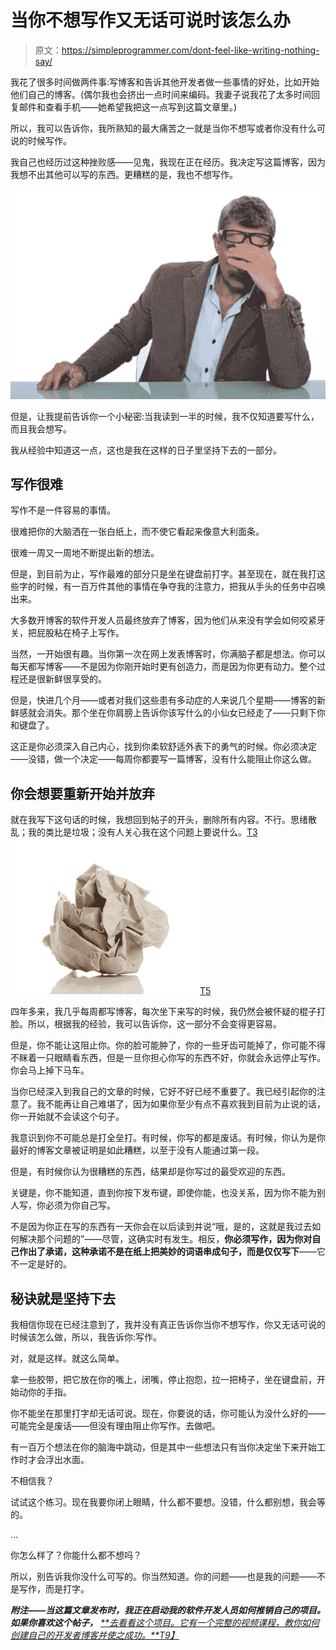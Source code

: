 # 当你不想写作又无话可说时该怎么办

> 原文：<https://simpleprogrammer.com/dont-feel-like-writing-nothing-say/>

我花了很多时间做两件事:写博客和告诉其他开发者做一些事情的好处，比如开始他们自己的博客。(偶尔我也会挤出一点时间来编码。我妻子说我花了太多时间回复邮件和查看手机——她希望我把这一点写到这篇文章里。)

所以，我可以告诉你，我所熟知的最大痛苦之一就是当你不想写或者你没有什么可说的时候写作。

我自己也经历过这种挫败感——见鬼，我现在正在经历。我决定写这篇博客，因为我想不出其他可以写的东西。更糟糕的是，我也不想写作。



![tired](img/66fd3ceebb0d2b1ed09ae803fcf0b953.png "tired")



但是，让我提前告诉你一个小秘密:当我读到一半的时候，我不仅知道要写什么，而且我会想写。

我从经验中知道这一点，这也是我在这样的日子里坚持下去的一部分。

## 写作很难

写作不是一件容易的事情。

很难把你的大脑洒在一张白纸上，而不使它看起来像意大利面条。

很难一周又一周地不断提出新的想法。

但是，到目前为止，写作最难的部分只是坐在键盘前打字。甚至现在，就在我打这些字的时候，有一百万件其他的事情在争夺我的注意力，把我从手头的任务中召唤出来。

大多数开博客的软件开发人员最终放弃了博客，因为他们从来没有学会如何咬紧牙关，把屁股粘在椅子上写作。

当然，一开始很有趣。当你第一次在网上发表博客时，你满脑子都是想法。你可以每天都写博客——不是因为你刚开始时更有创造力，而是因为你更有动力。整个过程还是很新鲜很享受的。

但是，快进几个月——或者对我们这些患有多动症的人来说几个星期——博客的新鲜感就会消失。那个坐在你肩膀上告诉你该写什么的小仙女已经走了——只剩下你和键盘了。

这正是你必须深入自己内心，找到你柔软舒适外表下的勇气的时候。你必须决定——没错，做一个决定——每周你都要写一篇博客，没有什么能阻止你这么做。

## 你会想要重新开始并放弃

就在我写下这句话的时候，我想回到帖子的开头，删除所有内容。不行。思绪散乱；我的类比是垃圾；没有人关心我在这个问题上要说什么。[T3![Crumpled paper](img/d476dea124ffa6c2dde5fe20b49f3c9d.png "Crumpled paper")T5](https://simpleprogrammer.com/wp-content/uploads/2014/03/paper.jpg)

四年多来，我几乎每周都写博客，每次坐下来写的时候，我仍然会被怀疑的棍子打脸。所以，根据我的经验，我可以告诉你，这一部分不会变得更容易。

但是，你不能让这阻止你。你的脸可能肿了，你的一些牙齿可能掉了，你可能不得不眯着一只眼睛看东西，但是一旦你担心你写的东西不好，你就会永远停止写作。你会马上掉下马车。

当你已经深入到我自己的文章的时候，它好不好已经不重要了。我已经引起你的注意了。我不能再让自己难堪了，因为如果你至少有点不喜欢我到目前为止说的话，你一开始就不会读这个句子。

我意识到你不可能总是打全垒打。有时候，你写的都是废话。有时候，你认为是你最好的博客文章被证明是如此糟糕，以至于没有人能通过第一段。

但是，有时候你认为很糟糕的东西，结果却是你写过的最受欢迎的东西。

关键是，你不能知道，直到你按下发布键，即使你能，也没关系，因为你不能为别人写，你必须为你自己写。

不是因为你正在写的东西有一天你会在以后读到并说“哦，是的，这就是我过去如何解决那个问题的”——尽管，这确实时有发生。相反，**你必须写作，因为你对自己作出了承诺，这种承诺不是在纸上把美妙的词语串成句子，而是仅仅写下**——它不一定是好的。

## 秘诀就是坚持下去

我相信你现在已经注意到了，我并没有真正告诉你当你不想写作，你又无话可说的时候该怎么做，所以，我告诉你:写作。

对，就是这样。就这么简单。

拿一些胶带，把它放在你的嘴上，闭嘴，停止抱怨，拉一把椅子，坐在键盘前，开始动你的手指。

你不能坐在那里打字却无话可说。现在，你要说的话，你可能认为没什么好的——可能完全是废话——但没有理由阻止你写作。去做吧。

有一百万个想法在你的脑海中跳动，但是其中一些想法只有当你决定坐下来开始工作时才会浮出水面。

不相信我？

试试这个练习。现在我要你闭上眼睛，什么都不要想。没错，什么都别想，我会等的。

…

你怎么样了？你能什么都不想吗？

所以，别告诉我你没什么可写的。你当然知道。你的问题——也是我的问题——不是写作，而是打字。

***附注——当这篇文章发布时，我正在启动我的软件开发人员如何推销自己的项目。如果你喜欢这个帖子，** [**去看看这个项目。它有一个完整的视频课程，教你如何创建自己的开发者博客并使之成功。**T9】](https://simpleprogrammer.com/market)*